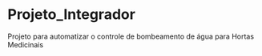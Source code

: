 # Projeto_Integrador
Projeto para automatizar o controle de bombeamento de água para Hortas Medicinais
